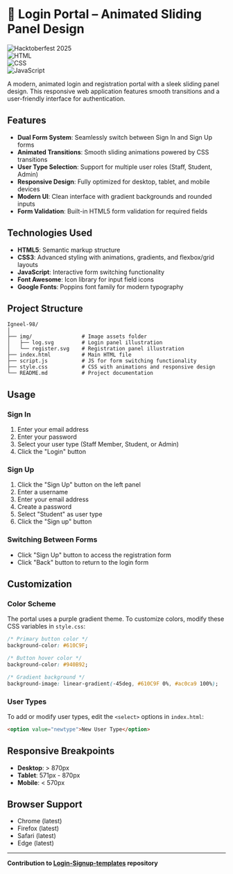 # 🔑 Login Portal – Animated Sliding Panel Design

![Hacktoberfest 2025](https://img.shields.io/badge/Hacktoberfest-2025-orange?style=flat-square)  
![HTML](https://img.shields.io/badge/HTML5-E34F26?style=flat-square&logo=html5&logoColor=white)  
![CSS](https://img.shields.io/badge/CSS3-1572B6?style=flat-square&logo=css3&logoColor=white)  
![JavaScript](https://img.shields.io/badge/JavaScript-F7DF1E?style=flat-square&logo=javascript&logoColor=black)

A modern, animated login and registration portal with a sleek sliding panel design. This responsive web application features smooth transitions and a user-friendly interface for authentication.

## Features

- **Dual Form System**: Seamlessly switch between Sign In and Sign Up forms
- **Animated Transitions**: Smooth sliding animations powered by CSS transitions
- **User Type Selection**: Support for multiple user roles (Staff, Student, Admin)
- **Responsive Design**: Fully optimized for desktop, tablet, and mobile devices
- **Modern UI**: Clean interface with gradient backgrounds and rounded inputs
- **Form Validation**: Built-in HTML5 form validation for required fields

## Technologies Used

- **HTML5**: Semantic markup structure
- **CSS3**: Advanced styling with animations, gradients, and flexbox/grid layouts
- **JavaScript**: Interactive form switching functionality
- **Font Awesome**: Icon library for input field icons
- **Google Fonts**: Poppins font family for modern typography

## Project Structure

```
Igneel-98/
│
├── img/                # Image assets folder
│   ├── log.svg         # Login panel illustration
│   └── register.svg    # Registration panel illustration
├── index.html          # Main HTML file
├── script.js           # JS for form switching functionality
├── style.css           # CSS with animations and responsive design
└── README.md           # Project documentation
```

## Usage

### Sign In
1. Enter your email address
2. Enter your password
3. Select your user type (Staff Member, Student, or Admin)
4. Click the "Login" button

### Sign Up
1. Click the "Sign Up" button on the left panel
2. Enter a username
3. Enter your email address
4. Create a password
5. Select "Student" as user type
6. Click the "Sign up" button

### Switching Between Forms
- Click "Sign Up" button to access the registration form
- Click "Back" button to return to the login form

## Customization

### Color Scheme
The portal uses a purple gradient theme. To customize colors, modify these CSS variables in `style.css`:

```css
/* Primary button color */
background-color: #610C9F;

/* Button hover color */
background-color: #940B92;

/* Gradient background */
background-image: linear-gradient(-45deg, #610C9F 0%, #ac0ca9 100%);
```

### User Types
To add or modify user types, edit the `<select>` options in `index.html`:

```html
<option value="newtype">New User Type</option>
```

## Responsive Breakpoints

- **Desktop**: > 870px
- **Tablet**: 571px - 870px
- **Mobile**: < 570px

## Browser Support

- Chrome (latest)
- Firefox (latest)
- Safari (latest)
- Edge (latest)

---

**Contribution to [Login-Signup-templates](https://github.com/avinash201199/Login-Signup-templates) repository**